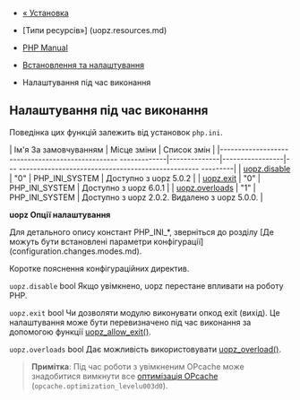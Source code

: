 - [« Установка](uopz.installation.md)
- [Типи ресурсів»] (uopz.resources.md)

- [PHP Manual](index.md)
- [Встановлення та налаштування](uopz.setup.md)
- Налаштування під час виконання

## Налаштування під час виконання

Поведінка цих функцій залежить від установок `php.ini`.

| Ім'я За замовчуванням | Місце зміни | Список змін |
|------------------------------------------------- -------------|--------------|-----------------|--- -------------------------------------------------- ---------|
| [uopz.disable](uopz.configuration.md#ini.uopz.disable) | "0" | PHP_INI_SYSTEM | Доступно з uopz 5.0.2 |
| [uopz.exit](uopz.configuration.md#ini.uopz.exit) | "0" | PHP_INI_SYSTEM | Доступно з uopz 6.0.1 |
| [uopz.overloads](uopz.configuration.md#ini.uopz.overloads) | "1" | PHP_INI_SYSTEM | Доступно з uopz 2.0.2. Видалено з uopz 5.0.0. |

**uopz Опції налаштування**

Для детального опису констант PHP_INI\_\*, зверніться до розділу [Де
можуть бути встановлені параметри
конфігурації] (configuration.changes.modes.md).

Коротке пояснення конфігураційних директив.

`uopz.disable` bool
Якщо увімкнено, uopz перестане впливати на роботу PHP.

`uopz.exit` bool
Чи дозволяти модулю виконувати опкод exit (вихід). Це налаштування може
бути перевизначено під час виконання за допомогою функції
[uopz_allow_exit()](function.uopz-allow-exit.md).

`uopz.overloads` bool
Дає можливість використовувати
[uopz_overload()](function.uopz-overload.md).

> **Примітка**: Під час роботи з увімкненим OPcache може знадобитися
> вимкнути все [оптимізація
> OPcache](opcache.configuration.md#ini.opcache.optimization-level)
> (`opcache.optimization_levelu003d0`).
